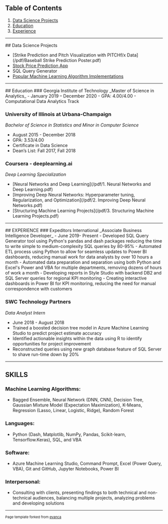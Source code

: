 ## Table of Contents

1. [Data Science Projects](#dsp)  
2. [Education](#edu)  
3. [Experience](#exp)  

---
<a name="dsp"/>
## Data Science Projects

- [Strike Prediction and Pitch Visualization with PITCHf/x Data](/pdf/Baseball Strike Prediction Poster.pdf)
- [Stock Price Prediction App](https://github.com/ryan-kp-miller/Stock-Price-Prediction-App)
- SQL Query Generator
- [Popular Machine Learning Algorithm Implementations](/ml)  

---
<a name="edu"/>
## Education
### Georgia Institute of Technology
_Master of Science in Analytics_  
- January 2019 – December 2020  
- GPA: 4.00/4.00  
- Computational Data Analytics Track  

### University of Illinois at Urbana-Champaign
_Bachelor of Science in Statistics and Minor in Computer Science_
- August 2015 - December 2018			
- GPA: 3.53/4.00
- Certificate in Data Science
- Dean’s List: Fall 2017, Fall 2018

### Coursera - deeplearning.ai
_Deep Learning Specialization_
- [Neural Networks and Deep Learning](/pdf/1. Neural Networks and Deep Learning.pdf)
- [Improving Deep Neural Networks: Hyperparameter tuning, Regularization, and Optimization](/pdf/2. Improving Deep Neural Networks.pdf)
- [Structuring Machine Learning Projects](/pdf/3. Structuring Machine Learning Projects.pdf)

---
<a name="exp"/>
## EXPERIENCE
### Expeditors International            							            
_Associate Business Intelligence Developer_    
- June 2019- Present
- Developed SQL Query Generator tool using Python's pandas and dash packages reducing the time to write simple to medium-complexity SQL queries by 80-95%  
-	Automated ETL process using Python to allow for seamless updates to Power BI dashboards, reducing manual work for data analysts by over 10 hours a month
- Automated data preparation and separation using both Python and Excel's Power and VBA for multiple departments, removing dozens of hours of work a month
-	Developing reports in Style Studio with backend DB2 and SQL Server queries for regional KPI monitoring
-	Creating interactive dashboards in Power BI for KPI monitoring, reducing the need for manual correspondence with customers

### SWC Technology Partners
_Data Analyst Intern_ 
- June 2018 - August 2018
- Trained a boosted decision tree model in Azure Machine Learning Studio to predict project estimate accuracy
- Identified actionable insights within the data using R to identify opportunities for project improvement
- Reconstructed queries using new graph database feature of SQL Server to shave run-time down by 20%

---
## SKILLS
### Machine Learning Algorithms:
- Bagged Ensemble, Neural Network (DNN, CNN), Decision Tree, Gaussian Mixture Model (Expectation Maximization), K-Means, Regression (Lasso, Linear, Logistic, Ridge), Random Forest  

### Languages:
- Python (Dash, Matplotlib, NumPy, Pandas, Scikit-learn, Tensorflow.Keras), SQL, and VBA  

### Software:
-  Azure Machine Learning Studio, Command Prompt, Excel (Power Query, VBA), Git and GitHub, Jupyter Notebooks, Power BI  

### Interpersonal:
- Consulting with clients, presenting findings to both technical and non-technical audiences, balancing multiple projects, analyzing problems and developing solutions

---
<p style="font-size:11px">Page template forked from <a href="https://github.com/evanca/quick-portfolio">evanca</a></p>
<!-- Remove above link if you don't want to attibute -->
